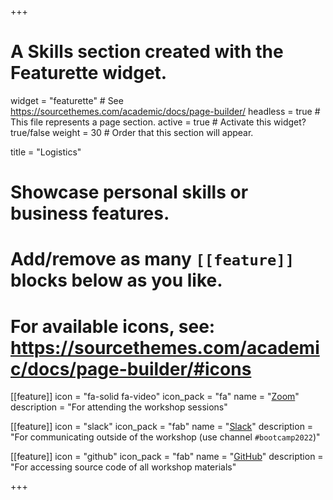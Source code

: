 +++
# A Skills section created with the Featurette widget.
widget = "featurette"  # See https://sourcethemes.com/academic/docs/page-builder/
headless = true  # This file represents a page section.
active = true  # Activate this widget? true/false
weight = 30  # Order that this section will appear.

title = "Logistics"

# Showcase personal skills or business features.
# 
# Add/remove as many `[[feature]]` blocks below as you like.
# 
# For available icons, see: https://sourcethemes.com/academic/docs/page-builder/#icons

[[feature]]
  icon = "fa-solid fa-video"
  icon_pack = "fa"
  name = "<a href='https://service.uoregon.edu/TDClient/2030/Portal/KB/ArticleDet?ID=101392'>Zoom</a>"
  description = "For attending the workshop sessions"
  
[[feature]]
  icon = "slack"
  icon_pack = "fab"
  name = "<a href='https://uodatascience.slack.com/'>Slack</a>"
  description = "For communicating outside of the workshop (use channel `#bootcamp2022`)"
  
[[feature]]
  icon = "github"
  icon_pack = "fab"
  name = "<a href='https://github.com/uopsych/summeR-bootcamp-2021'>GitHub</a>"
  description = "For accessing source code of all workshop materials"

+++
